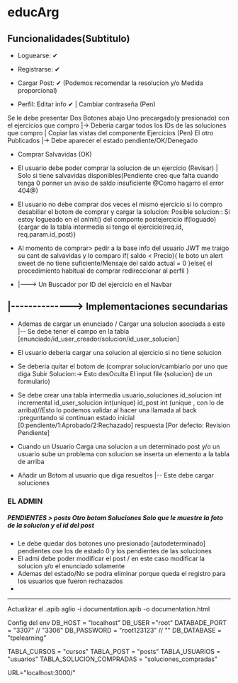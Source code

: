 # educArg
##  Funcionalidades(Subtitulo)

- Loguearse: ✔

- Registrarse:  ✔

- Cargar Post: ✔ (Podemos recomendar la resolucion y/o Medida proporcional)

- Perfil: Editar info ✔ | Cambiar contraseña (Pen)

Se le debe presentar Dos Botones abajo
Uno precargado(y presionado) con el ejercicios que compro
|-> Deberia cargar todos los IDs de las soluciones que compro | Copiar las vistas del componente Ejercicios (Pen)
El otro Publicados
|-> Debe aparecer el estado pendiente/OK/Denegado

- Comprar Salvavidas (OK)

- El usuario debe poder comprar la solucion de un ejercicio (Revisar) | Solo si tiene salvavidas disponibles(Pendiente creo que falta cuando tenga 0 ponner un aviso de saldo insuficiente @Como hagarro el error 404@)
- El usuario no debe comprar dos veces el mismo ejercicio si lo compro desabiliar el botom de comprar y cargar la solucion: Posible solucion:: Si estoy logueado en el onInit() del componte postejercicio if(loguado){cargar de la tabla intermedia si tengo el ejercicio(req.id, req.param.id_post)}

- Al momento de comprar> pedir a la base info del usuario JWT me traigo su cant de salvavidas y lo comparo
if( saldo < Precio){
    le boto un alert sweet de no tiene suficiente/Mensaje del saldo actual = 0
}else{
    el procedimiento habitual de comprar
    redireccionar al perfil
}


- |---> Un Buscador por ID del ejercicio en el Navbar


## |--------------> Implementaciones secundarias
- Ademas de cargar un enunciado / Cargar una solucion asociada a este 
|-- Se debe tener el campo en la tabla [enunciado/id_user_creador/solucion/id_user_solucion]

- El usuario deberia cargar una solucion al ejercicio si no tiene solucion
- Se deberia quitar el botom de (comprar solucion/cambiarlo por uno que diga Subir Solucion:-> Esto desOculta El input file {solucion} de un formulario) 

- Se debe crear una tabla intermedia usuario_soluciones
id_solucion int incremental
id_user_solucion int(unique)
id_post int (unique , con lo de arriba)//Esto lo podemos validar al hacer una llamada al back :preguntando si continuan
estado inicial [0:pendiente/1:Aprobado/2:Rechazado]
respuesta [Por defecto: Revision Pendiente]

- Cuando un Usuario Carga una solucion a un determinado post y/o un usuario sube un problema con solucion se inserta un elemento a la tabla de arriba


- Añadir un Botom al usuario que diga resueltos
|-- Este debe cargar soluciones

### EL ADMIN
##### PENDIENTES >  posts Otro botom Soluciones Solo que le muestre la foto de la solucion y el id del post
- Le debe quedar dos botones uno presionado [autodeterminado] pendientes ose los de estado 0 y los pendientes de las soluciones
- El admi debe poder modificar el post / en este caso modificar la solucion y/o el enunciado solamente 
- Ademas del estado/No se podra eliminar porque queda el registro para los usuarios que fueron rechazados
- 

__________________________________________________________________________________________________

Actualizar el .apib
aglio -i documentation.apib -o documentation.html

Config del env
DB_HOST = "localhost" DB_USER ="root" DATABADE_PORT = "3307" // "3306" DB_PASSWORD = "root123123" // "" DB_DATABASE = "tpelearning"

TABLA_CURSOS = "cursos" TABLA_POST = "posts" TABLA_USUARIOS = "usuarios" TABLA_SOLUCION_COMPRADAS = "soluciones_compradas"

URL="localhost:3000/"
